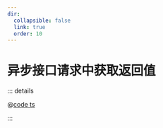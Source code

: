 ```yaml
---
dir:
  collapsible: false
  link: true
  order: 10
---
```


# 异步接口请求中获取返回值

::: details

@[code ts](./async.ts)

:::

